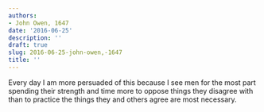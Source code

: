 ```yaml
---
authors:
- John Owen, 1647
date: '2016-06-25'
description: ''
draft: true
slug: 2016-06-25-john-owen,-1647
title: ''
---
```

Every day I am more persuaded of this because I see men for the most part spending their strength and time more to oppose things they disagree with than to practice the things they and others agree are most necessary.




